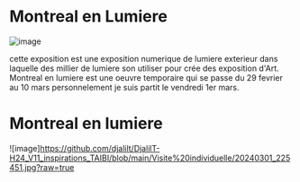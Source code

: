 # Montreal en Lumiere

![image]([https://github.com/djalilt/DjalilT-H24_V11_inspirations_TAIBI/assets/143510866/01189c4a-cd8c-4cb5-a7ef-16f9402173c9(https://github.com/djalilt/DjalilTH24_V11_inspirations_TAIBI/blob/main/Visite%20individuelle/20240301_224243.jpg?raw=true))

cette exposition est une exposition numerique de lumiere exterieur dans laquelle des millier de lumiere son utiliser pour crée des exposition d'Art.
Montreal en lumiere est une oeuvre temporaire qui se passe du 29 fevrier au 10 mars personnelement je suis partit le vendredi 1er mars.
# Montreal en lumiere
![image]https://github.com/djalilt/DjalilT-H24_V11_inspirations_TAIBI/blob/main/Visite%20individuelle/20240301_225451.jpg?raw=true
